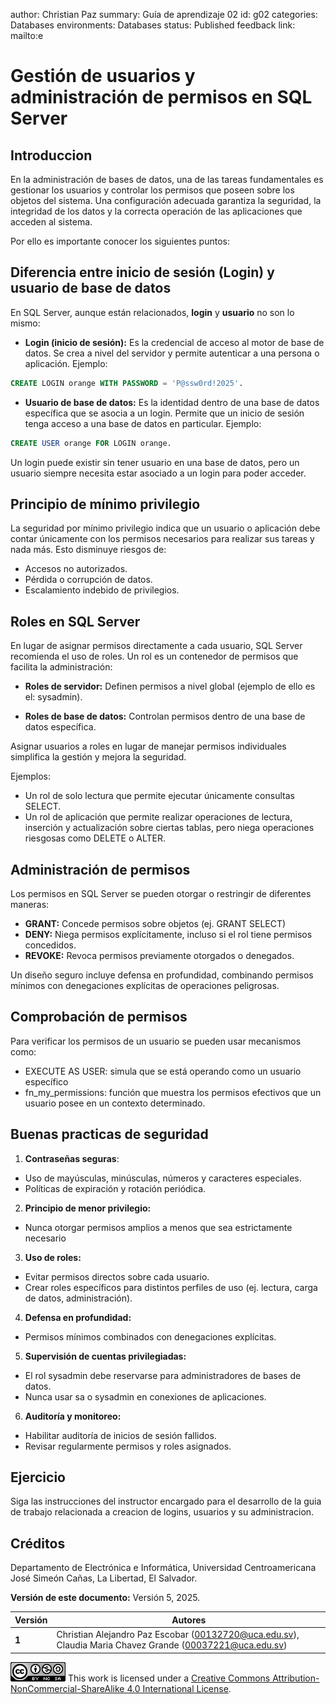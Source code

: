 author: Christian Paz
summary: Guía de aprendizaje 02
id: g02
categories: Databases
environments: Databases
status: Published
feedback link: mailto:e

# Gestión de usuarios y administración de permisos en SQL Server

## Introduccion

En la administración de bases de datos, una de las tareas fundamentales es gestionar los
usuarios y controlar los permisos que poseen sobre los objetos del sistema. Una
configuración adecuada garantiza la seguridad, la integridad de los datos y la correcta
operación de las aplicaciones que acceden al sistema.

Por ello es importante conocer los siguientes puntos:

## Diferencia entre inicio de sesión (Login) y usuario de base de datos

En SQL Server, aunque están relacionados, **login** y **usuario** no son lo mismo:

- **Login (inicio de sesión):** Es la credencial de acceso al motor de base de datos. Se
crea a nivel del servidor y permite autenticar a una persona o aplicación.
Ejemplo: 

```sql
CREATE LOGIN orange WITH PASSWORD = 'P@ssw0rd!2025'.
```

- **Usuario de base de datos:** Es la identidad dentro de una base de datos específica
que se asocia a un login. Permite que un inicio de sesión tenga acceso a una base
de datos en particular. Ejemplo:

```sql
CREATE USER orange FOR LOGIN orange.
```

<aside class="warning">
Un login puede existir sin tener usuario en una base de datos, pero un usuario siempre
necesita estar asociado a un login para poder acceder.
</aside>

## Principio de mínimo privilegio

La seguridad por mínimo privilegio indica que un usuario o aplicación debe contar
únicamente con los permisos necesarios para realizar sus tareas y nada más.
Esto disminuye riesgos de:

- Accesos no autorizados.
- Pérdida o corrupción de datos.
- Escalamiento indebido de privilegios.

## Roles en SQL Server

En lugar de asignar permisos directamente a cada usuario, SQL Server recomienda el uso de roles. Un rol es un contenedor de permisos que facilita la administración:

- **Roles de servidor:** Definen permisos a nivel global (ejemplo de ello es el:
sysadmin).

- **Roles de base de datos:** Controlan permisos dentro de una base de datos
específica.

Asignar usuarios a roles en lugar de manejar permisos individuales simplifica la gestión y
mejora la seguridad.

Ejemplos:

- Un rol de solo lectura que permite ejecutar únicamente consultas SELECT.
- Un rol de aplicación que permite realizar operaciones de lectura, inserción y actualización sobre ciertas tablas, pero niega operaciones riesgosas como DELETE o
ALTER.

## Administración de permisos

Los permisos en SQL Server se pueden otorgar o restringir de diferentes maneras:

- **GRANT:** Concede permisos sobre objetos (ej. GRANT SELECT)
- **DENY:** Niega permisos explícitamente, incluso si el rol tiene permisos concedidos.
- **REVOKE:** Revoca permisos previamente otorgados o denegados.

Un diseño seguro incluye defensa en profundidad, combinando permisos mínimos con
denegaciones explícitas de operaciones peligrosas.

## Comprobación de permisos

Para verificar los permisos de un usuario se pueden usar mecanismos como:

- EXECUTE AS USER: simula que se está operando como un usuario específico
- fn_my_permissions: función que muestra los permisos efectivos que un usuario posee en un contexto determinado.

## Buenas practicas de seguridad

1. **Contraseñas seguras**:
 - Uso de mayúsculas, minúsculas, números y caracteres especiales.
 - Políticas de expiración y rotación periódica.
2. **Principio de menor privilegio:**
 - Nunca otorgar permisos amplios a menos que sea estrictamente necesario
3. **Uso de roles:**
 - Evitar permisos directos sobre cada usuario.
 - Crear roles específicos para distintos perfiles de uso (ej. lectura, carga de datos,
administración).
4. **Defensa en profundidad:**
 - Permisos mínimos combinados con denegaciones explícitas.
5. **Supervisión de cuentas privilegiadas:**
 - El rol sysadmin debe reservarse para administradores de bases de datos.
 - Nunca usar sa o sysadmin en conexiones de aplicaciones.
6. **Auditoría y monitoreo:**
 - Habilitar auditoría de inicios de sesión fallidos.
 - Revisar regularmente permisos y roles asignados.

## Ejercicio

Siga las instrucciones del instructor encargado para el desarrollo de la guia de trabajo relacionada a creacion de logins, usuarios y su administracion.

## Créditos

Departamento de Electrónica e Informática, Universidad Centroamericana José Simeón Cañas, La Libertad, El Salvador.

**Versión de este documento:** Versión 5, 2025.

| **Versión**  | **Autores** |
|----------|----------|
| **1** | Christian Alejandro Paz Escobar (00132720@uca.edu.sv), Claudia Maria Chavez Grande (00037221@uca.edu.sv) |

![license](./license.jpg) This work is licensed under a [Creative Commons Attribution-NonCommercial-ShareAlike 4.0 International License](http://creativecommons.org/licenses/by-nc-sa/4.0/).